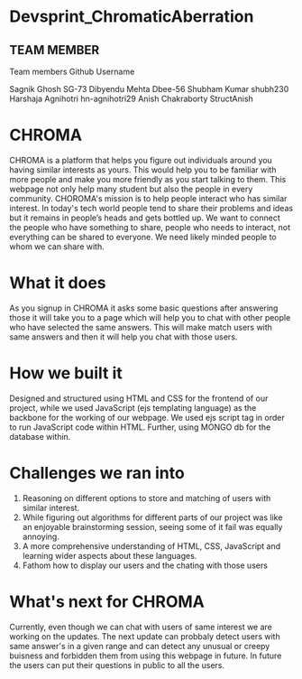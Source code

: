 # Devsprint_ChromaticAberration
## TEAM MEMBER
Team members Github Username

   Sagnik Ghosh           SG-73
   Dibyendu Mehta         Dbee-56
   Shubham Kumar          shubh230
   Harshaja Agnihotri     hn-agnihotri29
   Anish Chakraborty      StructAnish 
# CHROMA
CHROMA is a platform that helps you figure out individuals around you having similar interests as yours. This would help you to be familiar with more people and make you more friendly as you start talking to them. This webpage not only help many student but also the people in every community. CHOROMA's mission is to help people interact who has similar interest. In today's tech world people tend to share their problems and ideas but it remains in people’s heads and gets bottled up. We want to connect the people who have something to share, people who needs to interact, not everything can be shared to everyone. We need likely minded people to whom we can share with.

# What it does
As you signup in CHROMA it asks some basic questions after answering those it will take you to a page which will help you to chat with other people who have selected the same answers. This will make match users with same answers and then it will help you chat with those users.

# How we built it
Designed and structured using HTML and CSS for the frontend of our project, while we used JavaScript (ejs templating language) as the backbone for the working of our webpage. We used ejs script tag in order to run JavaScript code within HTML. Further, using MONGO db for the database within.

# Challenges we ran into
1. Reasoning on different options to store and matching of users with similar interest.
2. While figuring out algorithms for different parts of our project was like an enjoyable brainstorming session, seeing some of it fail was equally annoying.
3. A more comprehensive understanding of HTML, CSS, JavaScript and learning wider aspects about these languages.
4. Fathom how to display our users and the chating with those users

# What's next for CHROMA
Currently, even though we can chat with users of same interest we are working on the updates. The next update can probbaly detect users with same answer's in a given range and can detect any unusual or creepy buisness and forbidden them from using this webpage in future. In future the users can put their questions in public to all the users.
